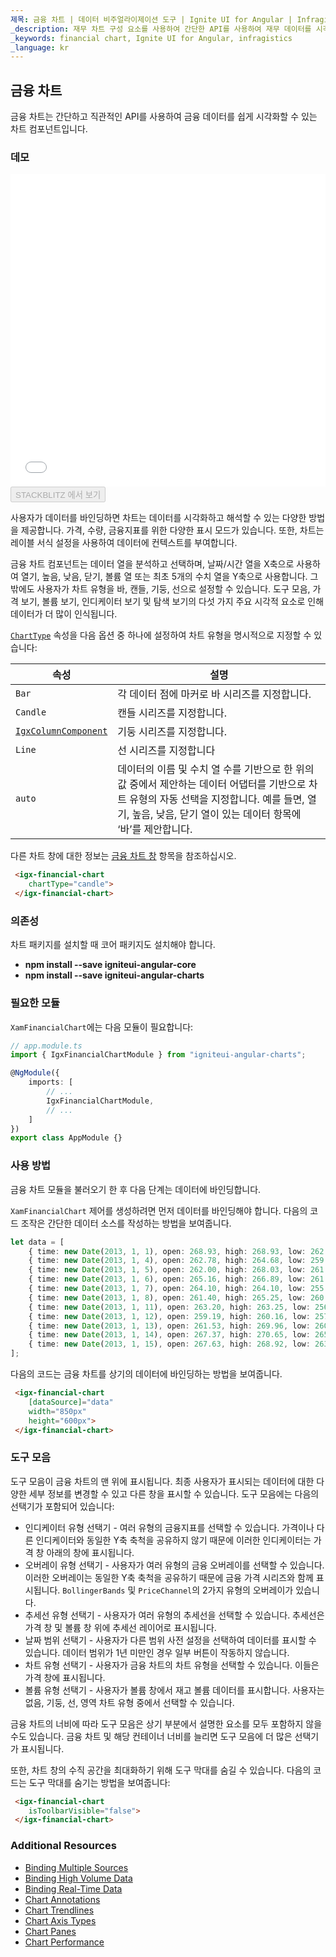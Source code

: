 ```yaml
---
제목: 금융 차트 | 데이터 비주얼라이제이션 도구 | Ignite UI for Angular | Infragistics
_description: 재무 차트 구성 요소를 사용하여 간단한 API를 사용하여 재무 데이터를 시각화하십시오. 자세한 정보는 데모, 종속성, 사용법 및 도구 모음을보십시오.
_keywords: financial chart, Ignite UI for Angular, infragistics
_language: kr
---
```


## 금융 차트

금융 차트는 간단하고 직관적인 API를 사용하여 금융 데이터를 쉽게 시각화할 수 있는 차트 컴포넌트입니다.

### 데모

<div class="sample-container loading" style="height: 500px">
    <iframe id="financial-chart-overview-iframe" src='{environment:dvDemosBaseUrl}/charts/financial-chart-overview' width="100%" height="100%" seamless frameBorder="0" onload="onXPlatSampleIframeContentLoaded(this);"></iframe>
</div>
<div>
    <button data-localize="stackblitz" disabled class="stackblitz-btn"   data-iframe-id="financial-chart-overview-iframe" data-demos-base-url="{environment:dvDemosBaseUrl}">STACKBLITZ 에서 보기
    </button>
</div>

<div class="divider--half"></div>

사용자가 데이터를 바인딩하면 차트는 데이터를 시각화하고 해석할 수 있는 다양한 방법을 제공합니다. 가격, 수량, 금융지표를 위한 다양한 표시 모드가 있습니다. 또한, 차트는 레이블 서식 설정을 사용하여 데이터에 컨텍스트를 부여합니다.

금융 차트 컴포넌트는 데이터 열을 분석하고 선택하며, 날짜/시간 열을 X축으로 사용하여 열기, 높음, 낮음, 닫기, 볼륨 열 또는 최초 5개의 수치 열을 Y축으로 사용합니다. 그 밖에도 사용자가 차트 유형을 바, 캔들, 기둥, 선으로 설정할 수 있습니다. 도구 모음, 가격 보기, 볼륨 보기, 인디케이터 보기 및 탐색 보기의 다섯 가지 주요 시각적 요소로 인해 데이터가 더 많이 인식됩니다.

[`ChartType`]({environment:dvApiBaseUrl}/products/ignite-ui-angular/api/docs/typescript/latest/enums/charttype.html) 속성을 다음 옵션 중 하나에 설정하여 차트 유형을 명시적으로 지정할 수 있습니다:

| 속성                                                                                                                                       | 설명                                                                                                                        |
| ---------------------------------------------------------------------------------------------------------------------------------------- | ------------------------------------------------------------------------------------------------------------------------- |
| `Bar`                                                                                                                                    | 각 데이터 점에 마커로 바 시리즈를 지정합니다.                                                                                                |
| `Candle`                                                                                                                                 | 캔들 시리즈를 지정합니다.                                                                                                            |
| [`IgxColumnComponent`]({environment:dvApiBaseUrl}/products/ignite-ui-angular/api/docs/typescript/latest/classes/igxcolumncomponent.html) | 기둥 시리즈를 지정합니다.                                                                                                            |
| `Line`                                                                                                                                   | 선 시리즈를 지정합니다                                                                                                              |
| `auto`                                                                                                                                   | 데이터의 이름 및 수치 열 수를 기반으로 한 위의 값 중에서 제안하는 데이터 어댑터를 기반으로 차트 유형의 자동 선택을 지정합니다. 예를 들면, 열기, 높음, 낮음, 닫기 열이 있는 데이터 항목에 ‘바’를 제안합니다. |

다른 차트 창에 대한 정보는 [금융 차트 창](financial-chart-panes.md) 항목을 참조하십시오.

```html
 <igx-financial-chart
    chartType="candle">
 </igx-financial-chart>
```

### 의존성

차트 패키지를 설치할 때 코어 패키지도 설치해야 합니다.

-   **npm install --save igniteui-angular-core**
-   **npm install --save igniteui-angular-charts**

### 필요한 모듈

`XamFinancialChart`에는 다음 모듈이 필요합니다:

```ts
// app.module.ts
import { IgxFinancialChartModule } from "igniteui-angular-charts";

@NgModule({
    imports: [
        // ...
        IgxFinancialChartModule,
        // ...
    ]
})
export class AppModule {}
```

<div class="divider--half"></div>

### 사용 방법

금융 차트 모듈을 불러오기 한 후 다음 단계는 데이터에 바인딩합니다.

`XamFinancialChart` 제어를 생성하려면 먼저 데이터를 바인딩해야 합니다. 다음의 코드 조작은 간단한 데이터 소스를 작성하는 방법을 보여줍니다.

```ts
let data = [
	{ time: new Date(2013, 1, 1), open: 268.93, high: 268.93, low: 262.80, close: 265.00, volume: 6118146 },
	{ time: new Date(2013, 1, 4), open: 262.78, high: 264.68, low: 259.07, close: 259.98, volume: 3723793 },
	{ time: new Date(2013, 1, 5), open: 262.00, high: 268.03, low: 261.46, close: 266.89, volume: 4013780 },
	{ time: new Date(2013, 1, 6), open: 265.16, high: 266.89, low: 261.11, close: 262.22, volume: 2772204 },
	{ time: new Date(2013, 1, 7), open: 264.10, high: 264.10, low: 255.11, close: 260.23, volume: 3977065 },
	{ time: new Date(2013, 1, 8), open: 261.40, high: 265.25, low: 260.56, close: 261.95, volume: 3879628 },
	{ time: new Date(2013, 1, 11), open: 263.20, high: 263.25, low: 256.60, close: 257.21, volume: 3407457 },
	{ time: new Date(2013, 1, 12), open: 259.19, high: 260.16, low: 257.00, close: 258.70, volume: 2944730 },
	{ time: new Date(2013, 1, 13), open: 261.53, high: 269.96, low: 260.30, close: 269.47, volume: 5295786 },
	{ time: new Date(2013, 1, 14), open: 267.37, high: 270.65, low: 265.40, close: 269.24, volume: 3464080 },
	{ time: new Date(2013, 1, 15), open: 267.63, high: 268.92, low: 263.11, close: 265.09, volume: 3981233 }
];
```

다음의 코드는 금융 차트를 상기의 데이터에 바인딩하는 방법을 보여줍니다.

```html
 <igx-financial-chart
    [dataSource]="data"
    width="850px"
    height="600px">
 </igx-financial-chart>
```

### 도구 모음

도구 모음이 금융 차트의 맨 위에 표시됩니다. 최종 사용자가 표시되는 데이터에 대한 다양한 세부 정보를 변경할 수 있고 다른 창을 표시할 수 있습니다. 도구 모음에는 다음의 선택기가 포함되어 있습니다:

-   인디케이터 유형 선택기 - 여러 유형의 금융지표를 선택할 수 있습니다. 가격이나 다른 인디케이터와 동일한 Y축 축척을 공유하지 않기 때문에 이러한 인디케이터는 가격 창 아래의 창에 표시됩니다.
-   오버레이 유형 선택기 - 사용자가 여러 유형의 금융 오버레이를 선택할 수 있습니다. 이러한 오버레이는 동일한 Y축 축척을 공유하기 때문에 금융 가격 시리즈와 함께 표시됩니다. `BollingerBands` 및 `PriceChannel`의 2가지 유형의 오버레이가 있습니다.
-   추세선 유형 선택기 - 사용자가 여러 유형의 추세선을 선택할 수 있습니다. 추세선은 가격 창 및 볼륨 창 위에 추세선 레이어로 표시됩니다.
-   날짜 범위 선택기 - 사용자가 다른 범위 사전 설정을 선택하여 데이터를 표시할 수 있습니다. 데이터 범위가 1년 미만인 경우 일부 버튼이 작동하지 않습니다.
-   차트 유형 선택기 - 사용자가 금융 차트의 차트 유형을 선택할 수 있습니다. 이들은 가격 창에 표시됩니다.
-   볼륨 유형 선택기 - 사용자가 볼륨 창에서 재고 볼륨 데이터를 표시합니다. 사용자는 없음, 기둥, 선, 영역 차트 유형 중에서 선택할 수 있습니다.

금융 차트의 너비에 따라 도구 모음은 상기 부분에서 설명한 요소를 모두 포함하지 않을 수도 있습니다. 금융 차트 및 해당 컨테이너 너비를 늘리면 도구 모음에 더 많은 선택기가 표시됩니다.

또한, 차트 창의 수직 공간을 최대화하기 위해 도구 막대를 숨길 수 있습니다. 다음의 코드는 도구 막대를 숨기는 방법을 보여줍니다:

```html
 <igx-financial-chart
    isToolbarVisible="false">
 </igx-financial-chart>
```

### Additional Resources

-   [Binding Multiple Sources](financial-chart-multiple-data.md)
-   [Binding High Volume Data](financial-chart-high-volume.md)
-   [Binding Real-Time Data](financial-chart-high-frequency.md)
-   [Chart Annotations](financial-chart-annotations.md)
-   [Chart Trendlines](financial-chart-trendlines.md)
-   [Chart Axis Types](financial-chart-axis-types.md)
-   [Chart Panes](financial-chart-panes.md)
-   [Chart Performance](financial-chart-performance.md)
    <!-- - [Custom Indicators](financial-chart-custom-indicators.md) -->
    <!-- - [Tooltip Templates](financial-chart-tooltip-template.md) -->
    <!-- - [Tooltip Types](financial-chart-tooltip-types.md) -->
